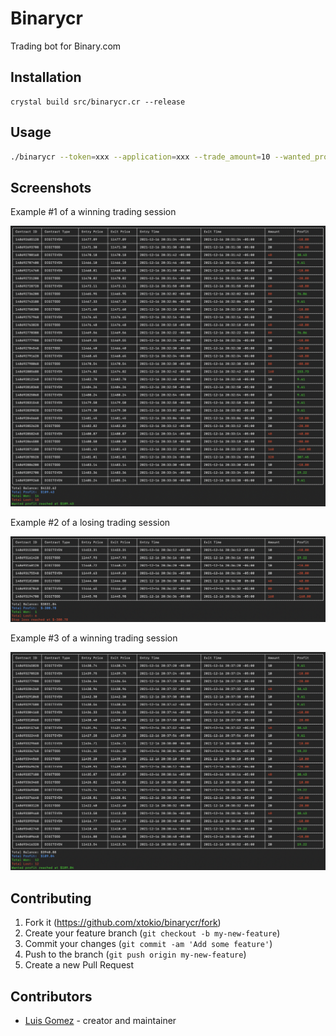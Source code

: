 # Binarycr

Trading bot for Binary.com

## Installation

```crystal
crystal build src/binarycr.cr --release
```

## Usage

```bash
./binarycr --token=xxx --application=xxx --trade_amount=10 --wanted_profit=100 --stop_loss=256
```

## Screenshots

Example #1 of a winning trading session

![binary 01](screenshots/screen_shot_01.png)

Example #2 of a losing trading session

![binary 02](screenshots/screen_shot_02.png)

Example #3 of a winning trading session

![binary 03](screenshots/screen_shot_03.png)

## Contributing

1. Fork it (<https://github.com/xtokio/binarycr/fork>)
2. Create your feature branch (`git checkout -b my-new-feature`)
3. Commit your changes (`git commit -am 'Add some feature'`)
4. Push to the branch (`git push origin my-new-feature`)
5. Create a new Pull Request

## Contributors

- [Luis Gomez](https://github.com/xtokio) - creator and maintainer
